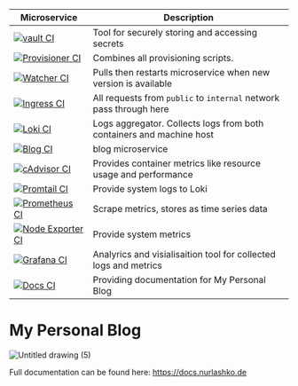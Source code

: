 | Microservice | Description |
|--------------|-------------|
[![vault CI](https://github.com/NurlashKO/blog/actions/workflows/vault-ci.yml/badge.svg)](https://github.com/NurlashKO/blog/actions/workflows/vault-ci.yml)|Tool for securely storing and accessing secrets
[![Provisioner CI](https://github.com/NurlashKO/blog/actions/workflows/provisioner-ci.yml/badge.svg)](https://github.com/NurlashKO/blog/actions/workflows/provisioner-ci.yml) | Combines all provisioning scripts.
[![Watcher CI](https://github.com/NurlashKO/blog/actions/workflows/watcher-ci.yml/badge.svg)](https://github.com/NurlashKO/blog/actions/workflows/watcher-ci.yml) | Pulls then restarts microservice when new version is available
[![Ingress CI](https://github.com/NurlashKO/blog/actions/workflows/ingress-ci.yml/badge.svg)](https://github.com/NurlashKO/blog/actions/workflows/ingress-ci.yml) | All requests from `public` to `internal` network pass through here
[![Loki CI](https://github.com/NurlashKO/blog/actions/workflows/loki-ci.yml/badge.svg)](https://github.com/NurlashKO/blog/actions/workflows/loki-ci.yml) | Logs aggregator. Collects logs from both containers and machine host 
[![Blog CI](https://github.com/NurlashKO/blog/actions/workflows/blog-ci.yml/badge.svg)](https://github.com/NurlashKO/blog/actions/workflows/blog-ci.yml) | blog microservice
[![cAdvisor CI](https://github.com/NurlashKO/blog/actions/workflows/cadvisor.yml/badge.svg)](https://github.com/NurlashKO/blog/actions/workflows/cadvisor.yml) | Provides container metrics like resource usage and performance
[![Promtail CI](https://github.com/NurlashKO/blog/actions/workflows/promtail-ci.yml/badge.svg)](https://github.com/NurlashKO/blog/actions/workflows/promtail-ci.yml) | Provide system logs to Loki
[![Prometheus CI](https://github.com/NurlashKO/blog/actions/workflows/prometheus-ci.yml/badge.svg)](https://github.com/NurlashKO/blog/actions/workflows/prometheus-ci.yml) | Scrape metrics, stores as time series data
[![Node Exporter CI](https://github.com/NurlashKO/blog/actions/workflows/node-exporter-ci.yml/badge.svg)](https://github.com/NurlashKO/blog/actions/workflows/node-exporter-ci.yml) | Provide system metrics
[![Grafana CI](https://github.com/NurlashKO/blog/actions/workflows/grafana-ci.yml/badge.svg)](https://github.com/NurlashKO/blog/actions/workflows/grafana-ci.yml) | Analyrics and visialisaition tool for collected logs and metrics
[![Docs CI](https://github.com/NurlashKO/blog/actions/workflows/docs-ci.yml/badge.svg)](https://github.com/NurlashKO/blog/actions/workflows/docs-ci.yml) | Providing documentation for My Personal Blog

# My Personal Blog

![Untitled drawing (5)](https://user-images.githubusercontent.com/10639020/169705462-f48bc1b2-8883-4b5c-a116-37294ec3c40e.png)

Full documentation can be found here: https://docs.nurlashko.de
